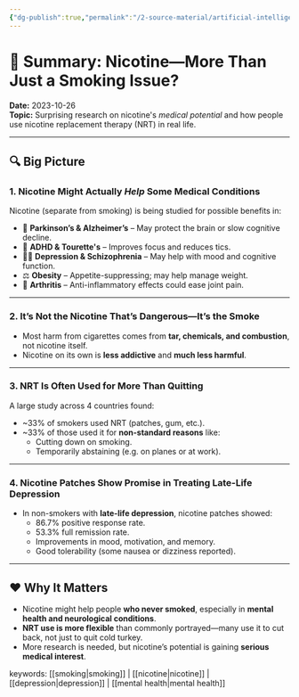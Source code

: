 ```yaml
---
{"dg-publish":true,"permalink":"/2-source-material/artificial-intelligence-ai/health-benefits-of-nicotine/"}
---
```


# 🧠 Summary: Nicotine—More Than Just a Smoking Issue?
**Date:** 2023-10-26  
**Topic:** Surprising research on nicotine's *medical potential* and how people use nicotine replacement therapy (NRT) in real life.

---

## 🔍 Big Picture

### 1. Nicotine Might Actually *Help* Some Medical Conditions
Nicotine (separate from smoking) is being studied for possible benefits in:
- 🧠 **Parkinson’s & Alzheimer’s** – May protect the brain or slow cognitive decline.
- 🧒 **ADHD & Tourette's** – Improves focus and reduces tics.
- 🧍‍♀️ **Depression & Schizophrenia** – May help with mood and cognitive function.
- ⚖️ **Obesity** – Appetite-suppressing; may help manage weight.
- 🦴 **Arthritis** – Anti-inflammatory effects could ease joint pain.

---

### 2. It’s Not the Nicotine That’s Dangerous—It’s the Smoke
- Most harm from cigarettes comes from **tar, chemicals, and combustion**, not nicotine itself.
- Nicotine on its own is **less addictive** and **much less harmful**.

---

### 3. NRT Is Often Used for More Than Quitting
A large study across 4 countries found:
- ~33% of smokers used NRT (patches, gum, etc.).
- ~33% of those used it for **non-standard reasons** like:
  - Cutting down on smoking.
  - Temporarily abstaining (e.g. on planes or at work).

---

### 4. Nicotine Patches Show Promise in Treating Late-Life Depression
- In non-smokers with **late-life depression**, nicotine patches showed:
  - 86.7% positive response rate.
  - 53.3% full remission rate.
  - Improvements in mood, motivation, and memory.
  - Good tolerability (some nausea or dizziness reported).

---

## ❤️ Why It Matters
- Nicotine might help people **who never smoked**, especially in **mental health and neurological conditions**.
- **NRT use is more flexible** than commonly portrayed—many use it to cut back, not just to quit cold turkey.
- More research is needed, but nicotine’s potential is gaining **serious medical interest**.

keywords: [[smoking\|smoking]] | [[nicotine\|nicotine]] | [[depression\|depression]] |  [[mental health\|mental health]] 